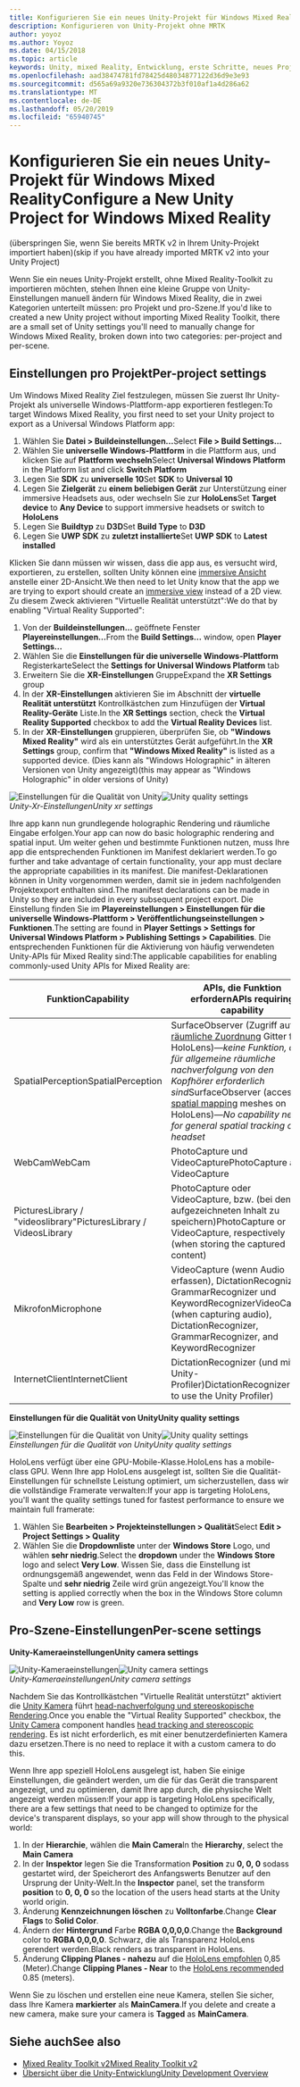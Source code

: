 ```yaml
---
title: Konfigurieren Sie ein neues Unity-Projekt für Windows Mixed Reality
description: Konfigurieren von Unity-Projekt ohne MRTK
author: yoyoz
ms.author: Yoyoz
ms.date: 04/15/2018
ms.topic: article
keywords: Unity, mixed Reality, Entwicklung, erste Schritte, neues Projekt
ms.openlocfilehash: aad38474781fd78425d48034877122d36d9e3e93
ms.sourcegitcommit: d565a69a9320e736304372b3f010af1a4d286a62
ms.translationtype: MT
ms.contentlocale: de-DE
ms.lasthandoff: 05/20/2019
ms.locfileid: "65940745"
---
```

# <a name="configure-a-new-unity-project-for-windows-mixed-reality"></a><span data-ttu-id="eca21-104">Konfigurieren Sie ein neues Unity-Projekt für Windows Mixed Reality</span><span class="sxs-lookup"><span data-stu-id="eca21-104">Configure a New Unity Project for Windows Mixed Reality</span></span> 

<span data-ttu-id="eca21-105">(überspringen Sie, wenn Sie bereits MRTK v2 in Ihrem Unity-Projekt importiert haben)</span><span class="sxs-lookup"><span data-stu-id="eca21-105">(skip if you have already imported MRTK v2 into your Unity Project)</span></span>

<span data-ttu-id="eca21-106">Wenn Sie ein neues Unity-Projekt erstellt, ohne Mixed Reality-Toolkit zu importieren möchten, stehen Ihnen eine kleine Gruppe von Unity-Einstellungen manuell ändern für Windows Mixed Reality, die in zwei Kategorien unterteilt müssen: pro Projekt und pro-Szene.</span><span class="sxs-lookup"><span data-stu-id="eca21-106">If you'd like to created a new Unity project without importing Mixed Reality Toolkit, there are a small set of Unity settings you'll need to manually change for Windows Mixed Reality, broken down into two categories: per-project and per-scene.</span></span>

## <a name="per-project-settings"></a><span data-ttu-id="eca21-107">Einstellungen pro Projekt</span><span class="sxs-lookup"><span data-stu-id="eca21-107">Per-project settings</span></span>

<span data-ttu-id="eca21-108">Um Windows Mixed Reality Ziel festzulegen, müssen Sie zuerst Ihr Unity-Projekt als universelle Windows-Plattform-app exportieren festlegen:</span><span class="sxs-lookup"><span data-stu-id="eca21-108">To target Windows Mixed Reality, you first need to set your Unity project to export as a Universal Windows Platform app:</span></span>
1. <span data-ttu-id="eca21-109">Wählen Sie **Datei > Buildeinstellungen...**</span><span class="sxs-lookup"><span data-stu-id="eca21-109">Select **File > Build Settings...**</span></span>
2. <span data-ttu-id="eca21-110">Wählen Sie **universelle Windows-Plattform** in die Plattform aus, und klicken Sie auf **Plattform wechseln**</span><span class="sxs-lookup"><span data-stu-id="eca21-110">Select **Universal Windows Platform** in the Platform list and click **Switch Platform**</span></span>
3. <span data-ttu-id="eca21-111">Legen Sie **SDK** zu **universelle 10**</span><span class="sxs-lookup"><span data-stu-id="eca21-111">Set **SDK** to **Universal 10**</span></span>
4. <span data-ttu-id="eca21-112">Legen Sie **Zielgerät** zu **einem beliebigen Gerät** zur Unterstützung einer immersive Headsets aus, oder wechseln Sie zur **HoloLens**</span><span class="sxs-lookup"><span data-stu-id="eca21-112">Set **Target device** to **Any Device** to support immersive headsets or switch to **HoloLens**</span></span>
5. <span data-ttu-id="eca21-113">Legen Sie **Buildtyp** zu **D3D**</span><span class="sxs-lookup"><span data-stu-id="eca21-113">Set **Build Type** to **D3D**</span></span>
6. <span data-ttu-id="eca21-114">Legen Sie **UWP SDK** zu **zuletzt installierte**</span><span class="sxs-lookup"><span data-stu-id="eca21-114">Set **UWP SDK** to **Latest installed**</span></span>

<span data-ttu-id="eca21-115">Klicken Sie dann müssen wir wissen, dass die app aus, es versucht wird, exportieren, zu erstellen, sollten Unity können eine [immersive Ansicht](app-views.md) anstelle einer 2D-Ansicht.</span><span class="sxs-lookup"><span data-stu-id="eca21-115">We then need to let Unity know that the app we are trying to export should create an [immersive view](app-views.md) instead of a 2D view.</span></span> <span data-ttu-id="eca21-116">Zu diesem Zweck aktivieren "Virtuelle Realität unterstützt":</span><span class="sxs-lookup"><span data-stu-id="eca21-116">We do that by enabling "Virtual Reality Supported":</span></span>
1. <span data-ttu-id="eca21-117">Von der **Buildeinstellungen...**  geöffnete Fenster **Playereinstellungen...**</span><span class="sxs-lookup"><span data-stu-id="eca21-117">From the **Build Settings...** window, open **Player Settings...**</span></span>
2. <span data-ttu-id="eca21-118">Wählen Sie die **Einstellungen für die universelle Windows-Plattform** Registerkarte</span><span class="sxs-lookup"><span data-stu-id="eca21-118">Select the **Settings for Universal Windows Platform** tab</span></span>
3. <span data-ttu-id="eca21-119">Erweitern Sie die **XR-Einstellungen** Gruppe</span><span class="sxs-lookup"><span data-stu-id="eca21-119">Expand the **XR Settings** group</span></span>
4. <span data-ttu-id="eca21-120">In der **XR-Einstellungen** aktivieren Sie im Abschnitt der **virtuelle Realität unterstützt** Kontrollkästchen zum Hinzufügen der **Virtual Reality-Geräte** Liste.</span><span class="sxs-lookup"><span data-stu-id="eca21-120">In the **XR Settings** section, check the **Virtual Reality Supported** checkbox to add the **Virtual Reality Devices** list.</span></span>
5. <span data-ttu-id="eca21-121">In der **XR-Einstellungen** gruppieren, überprüfen Sie, ob **"Windows Mixed Reality"** wird als ein unterstütztes Gerät aufgeführt.</span><span class="sxs-lookup"><span data-stu-id="eca21-121">In the **XR Settings** group, confirm that **"Windows Mixed Reality"** is listed as a supported device.</span></span> <span data-ttu-id="eca21-122">(Dies kann als "Windows Holographic" in älteren Versionen von Unity angezeigt)</span><span class="sxs-lookup"><span data-stu-id="eca21-122">(this may appear as "Windows Holographic" in older versions of Unity)</span></span>

<span data-ttu-id="eca21-123">![Einstellungen für die Qualität von Unity](images/getting-started-unity-quality-settings.jpg)</span><span class="sxs-lookup"><span data-stu-id="eca21-123">![Unity quality settings](images/getting-started-unity-quality-settings.jpg)</span></span><br>
<span data-ttu-id="eca21-124">*Unity-Xr-Einstellungen*</span><span class="sxs-lookup"><span data-stu-id="eca21-124">*Unity xr settings*</span></span>

<span data-ttu-id="eca21-125">Ihre app kann nun grundlegende holographic Rendering und räumliche Eingabe erfolgen.</span><span class="sxs-lookup"><span data-stu-id="eca21-125">Your app can now do basic holographic rendering and spatial input.</span></span> <span data-ttu-id="eca21-126">Um weiter gehen und bestimmte Funktionen nutzen, muss Ihre app die entsprechenden Funktionen im Manifest deklariert werden.</span><span class="sxs-lookup"><span data-stu-id="eca21-126">To go further and take advantage of certain functionality, your app must declare the appropriate capabilities in its manifest.</span></span> <span data-ttu-id="eca21-127">Die manifest-Deklarationen können in Unity vorgenommen werden, damit sie in jedem nachfolgenden Projektexport enthalten sind.</span><span class="sxs-lookup"><span data-stu-id="eca21-127">The manifest declarations can be made in Unity so they are included in every subsequent project export.</span></span> <span data-ttu-id="eca21-128">Die Einstellung finden Sie im **Playereinstellungen > Einstellungen für die universelle Windows-Plattform > Veröffentlichungseinstellungen > Funktionen**.</span><span class="sxs-lookup"><span data-stu-id="eca21-128">The setting are found in **Player Settings > Settings for Universal Windows Platform > Publishing Settings > Capabilities**.</span></span> <span data-ttu-id="eca21-129">Die entsprechenden Funktionen für die Aktivierung von häufig verwendeten Unity-APIs für Mixed Reality sind:</span><span class="sxs-lookup"><span data-stu-id="eca21-129">The applicable capabilities for enabling commonly-used Unity APIs for Mixed Reality are:</span></span>

|  <span data-ttu-id="eca21-130">Funktion</span><span class="sxs-lookup"><span data-stu-id="eca21-130">Capability</span></span>  |  <span data-ttu-id="eca21-131">APIs, die Funktion erfordern</span><span class="sxs-lookup"><span data-stu-id="eca21-131">APIs requiring capability</span></span> | 
|----------|----------|
|  <span data-ttu-id="eca21-132">SpatialPerception</span><span class="sxs-lookup"><span data-stu-id="eca21-132">SpatialPerception</span></span>  |  <span data-ttu-id="eca21-133">SurfaceObserver (Zugriff auf [räumliche Zuordnung](spatial-mapping.md) Gitter für HoloLens)&mdash;*keine Funktion, die für allgemeine räumliche nachverfolgung von den Kopfhörer erforderlich sind*</span><span class="sxs-lookup"><span data-stu-id="eca21-133">SurfaceObserver (access to [spatial mapping](spatial-mapping.md) meshes on HoloLens)&mdash;*No capability needed for general spatial tracking of the headset*</span></span> | 
|  <span data-ttu-id="eca21-134">WebCam</span><span class="sxs-lookup"><span data-stu-id="eca21-134">WebCam</span></span>  |  <span data-ttu-id="eca21-135">PhotoCapture und VideoCapture</span><span class="sxs-lookup"><span data-stu-id="eca21-135">PhotoCapture and VideoCapture</span></span> | 
|  <span data-ttu-id="eca21-136">PicturesLibrary / "videoslibrary"</span><span class="sxs-lookup"><span data-stu-id="eca21-136">PicturesLibrary / VideosLibrary</span></span>  |  <span data-ttu-id="eca21-137">PhotoCapture oder VideoCapture, bzw. (bei den aufgezeichneten Inhalt zu speichern)</span><span class="sxs-lookup"><span data-stu-id="eca21-137">PhotoCapture or VideoCapture, respectively (when storing the captured content)</span></span> | 
|  <span data-ttu-id="eca21-138">Mikrofon</span><span class="sxs-lookup"><span data-stu-id="eca21-138">Microphone</span></span>  |  <span data-ttu-id="eca21-139">VideoCapture (wenn Audio erfassen), DictationRecognizer, GrammarRecognizer und KeywordRecognizer</span><span class="sxs-lookup"><span data-stu-id="eca21-139">VideoCapture (when capturing audio), DictationRecognizer, GrammarRecognizer, and KeywordRecognizer</span></span> | 
|  <span data-ttu-id="eca21-140">InternetClient</span><span class="sxs-lookup"><span data-stu-id="eca21-140">InternetClient</span></span>  |  <span data-ttu-id="eca21-141">DictationRecognizer (und mit der Unity-Profiler)</span><span class="sxs-lookup"><span data-stu-id="eca21-141">DictationRecognizer (and to use the Unity Profiler)</span></span> | 

<span data-ttu-id="eca21-142">**Einstellungen für die Qualität von Unity**</span><span class="sxs-lookup"><span data-stu-id="eca21-142">**Unity quality settings**</span></span>

<span data-ttu-id="eca21-143">![Einstellungen für die Qualität von Unity](images/getting-started-unity-quality-settings.jpg)</span><span class="sxs-lookup"><span data-stu-id="eca21-143">![Unity quality settings](images/getting-started-unity-quality-settings.jpg)</span></span><br>
<span data-ttu-id="eca21-144">*Einstellungen für die Qualität von Unity*</span><span class="sxs-lookup"><span data-stu-id="eca21-144">*Unity quality settings*</span></span>

<span data-ttu-id="eca21-145">HoloLens verfügt über eine GPU-Mobile-Klasse.</span><span class="sxs-lookup"><span data-stu-id="eca21-145">HoloLens has a mobile-class GPU.</span></span> <span data-ttu-id="eca21-146">Wenn Ihre app HoloLens ausgelegt ist, sollten Sie die Qualität-Einstellungen für schnellste Leistung optimiert, um sicherzustellen, dass wir die vollständige Framerate verwalten:</span><span class="sxs-lookup"><span data-stu-id="eca21-146">If your app is targeting HoloLens, you'll want the quality settings tuned for fastest performance to ensure we maintain full framerate:</span></span>
1. <span data-ttu-id="eca21-147">Wählen Sie **Bearbeiten > Projekteinstellungen > Qualität**</span><span class="sxs-lookup"><span data-stu-id="eca21-147">Select **Edit > Project Settings > Quality**</span></span>
2. <span data-ttu-id="eca21-148">Wählen Sie die **Dropdownliste** unter der **Windows Store** Logo, und wählen **sehr niedrig**.</span><span class="sxs-lookup"><span data-stu-id="eca21-148">Select the **dropdown** under the **Windows Store** logo and select **Very Low**.</span></span> <span data-ttu-id="eca21-149">Wissen Sie, dass die Einstellung ist ordnungsgemäß angewendet, wenn das Feld in der Windows Store-Spalte und **sehr niedrig** Zeile wird grün angezeigt.</span><span class="sxs-lookup"><span data-stu-id="eca21-149">You'll know the setting is applied correctly when the box in the Windows Store column and **Very Low** row is green.</span></span>

## <a name="per-scene-settings"></a><span data-ttu-id="eca21-150">Pro-Szene-Einstellungen</span><span class="sxs-lookup"><span data-stu-id="eca21-150">Per-scene settings</span></span>

<span data-ttu-id="eca21-151">**Unity-Kameraeinstellungen**</span><span class="sxs-lookup"><span data-stu-id="eca21-151">**Unity camera settings**</span></span>

<span data-ttu-id="eca21-152">![Unity-Kameraeinstellungen](images/Unitycamerasettings.png)</span><span class="sxs-lookup"><span data-stu-id="eca21-152">![Unity camera settings](images/Unitycamerasettings.png)</span></span><br>
<span data-ttu-id="eca21-153">*Unity-Kameraeinstellungen*</span><span class="sxs-lookup"><span data-stu-id="eca21-153">*Unity camera settings*</span></span>

<span data-ttu-id="eca21-154">Nachdem Sie das Kontrollkästchen "Virtuelle Realität unterstützt" aktiviert die [Unity Kamera](camera-in-unity.md) führt [head-nachverfolgung und stereoskopische Rendering](rendering.md).</span><span class="sxs-lookup"><span data-stu-id="eca21-154">Once you enable the "Virtual Reality Supported" checkbox, the [Unity Camera](camera-in-unity.md) component handles [head tracking and stereoscopic rendering](rendering.md).</span></span> <span data-ttu-id="eca21-155">Es ist nicht erforderlich, es mit einer benutzerdefinierten Kamera dazu ersetzen.</span><span class="sxs-lookup"><span data-stu-id="eca21-155">There is no need to replace it with a custom camera to do this.</span></span>

<span data-ttu-id="eca21-156">Wenn Ihre app speziell HoloLens ausgelegt ist, haben Sie einige Einstellungen, die geändert werden, um die für das Gerät die transparent angezeigt, und zu optimieren, damit Ihre app durch, die physische Welt angezeigt werden müssen:</span><span class="sxs-lookup"><span data-stu-id="eca21-156">If your app is targeting HoloLens specifically, there are a few settings that need to be changed to optimize for the device's transparent displays, so your app will show through to the physical world:</span></span>
1. <span data-ttu-id="eca21-157">In der **Hierarchie**, wählen die **Main Camera**</span><span class="sxs-lookup"><span data-stu-id="eca21-157">In the **Hierarchy**, select the **Main Camera**</span></span>
2. <span data-ttu-id="eca21-158">In der **Inspektor** legen Sie die Transformation **Position** zu **0, 0, 0** sodass gestartet wird, der Speicherort des Anfangswerts Benutzer auf den Ursprung der Unity-Welt.</span><span class="sxs-lookup"><span data-stu-id="eca21-158">In the **Inspector** panel, set the transform **position** to **0, 0, 0** so the location of the users head starts at the Unity world origin.</span></span>
3. <span data-ttu-id="eca21-159">Änderung **Kennzeichnungen löschen** zu **Volltonfarbe**.</span><span class="sxs-lookup"><span data-stu-id="eca21-159">Change **Clear Flags** to **Solid Color**.</span></span>
4. <span data-ttu-id="eca21-160">Ändern der **Hintergrund** Farbe **RGBA 0,0,0,0**.</span><span class="sxs-lookup"><span data-stu-id="eca21-160">Change the **Background** color to **RGBA 0,0,0,0**.</span></span> <span data-ttu-id="eca21-161">Schwarz, die als Transparenz HoloLens gerendert werden.</span><span class="sxs-lookup"><span data-stu-id="eca21-161">Black renders as transparent in HoloLens.</span></span>
5. <span data-ttu-id="eca21-162">Änderung **Clipping Planes - nahezu** auf die [HoloLens empfohlen](camera-in-unity.md#clip-planes) 0,85 (Meter).</span><span class="sxs-lookup"><span data-stu-id="eca21-162">Change **Clipping Planes - Near** to the [HoloLens recommended](camera-in-unity.md#clip-planes) 0.85 (meters).</span></span>

<span data-ttu-id="eca21-163">Wenn Sie zu löschen und erstellen eine neue Kamera, stellen Sie sicher, dass Ihre Kamera **markierter** als **MainCamera**.</span><span class="sxs-lookup"><span data-stu-id="eca21-163">If you delete and create a new camera, make sure your camera is **Tagged** as **MainCamera**.</span></span>


## <a name="see-also"></a><span data-ttu-id="eca21-164">Siehe auch</span><span class="sxs-lookup"><span data-stu-id="eca21-164">See also</span></span>
* [<span data-ttu-id="eca21-165">Mixed Reality Toolkit v2</span><span class="sxs-lookup"><span data-stu-id="eca21-165">Mixed Reality Toolkit v2</span></span>](mrtk-getting-started.md)
* [<span data-ttu-id="eca21-166">Übersicht über die Unity-Entwicklung</span><span class="sxs-lookup"><span data-stu-id="eca21-166">Unity Development Overview</span></span>](unity-development-overview.md)
